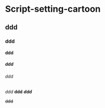 # Script-setting-cartoon
## ddd
### ddd
#### ddd
##### ddd
###### ddd

*ddd*
**ddd**
***ddd***

~~ddd~~
